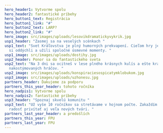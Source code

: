 ```yaml
---
hero_header1: Vytvorme spolu
hero_header2: fantastické príbehy
hero_button1_text: Registrácia
hero_button1_link: "#"
hero_button2_text: LARP?
hero_button2_link: "#"
hero_image: src/images/uploads/lesovikdramatickyvykrik.jpg
usp1_header: "Zasmej sa na veselých scénkach "
usp1_text: "Svet Kráľovstva je plný humorných prekvapení. Cieľom hry je aby sme
  si oddýchli a užili spoločné úsmevné momenty. "
usp1_image: src/images/uploads/dostihy.jpg
usp2_header: Ponor sa do fantastického sveta
usp2_text: "Na 3 dni sa ocitneš v lese plného krásnych kulís a ešte krajších
  nakostýmovaných hráčov. "
usp2_image: src/images/uploads/konspiraciesospicatymklobukom.jpg
usp3_image: src/images/uploads/uzhonesu.jpg
partners_header: Ďakujeme za podporu
partners_this_year_header: tohoto ročníka
hero_nadpis1: Vytvorme spolu
hero_nadpis2: fantastické príbehy
usp3_header: "Spoznaj skvelú komunitu "
usp3_text: "Už vyše 10 ročníkov sa stretávame v hojnom počte. Zakaždím máme tú
  radosť privítať aj veľa nových tvári. "
partners_last_year_header: a predošlích
partners_this_year: FPU
partners_last_year: FPU
---
```

